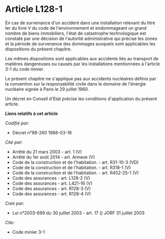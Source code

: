 # Article L128-1

En cas de survenance d'un accident dans une installation relevant du titre Ier du livre V du code de l'environnement et
endommageant un grand nombre de biens immobiliers, l'état de catastrophe technologique est constaté par une décision de
l'autorité administrative qui précise les zones et la période de survenance des dommages auxquels sont applicables les
dispositions du présent chapitre.

Les mêmes dispositions sont applicables aux accidents liés au transport de matières dangereuses ou causés par les
installations mentionnées à l'article 3-1 du code minier.

Le présent chapitre ne s'applique pas aux accidents nucléaires définis par la convention sur la responsabilité civile dans le
domaine de l'énergie nucléaire signée à Paris le 29 juillet 1960.

Un décret en Conseil d'Etat précise les conditions d'application du présent article.

**Liens relatifs à cet article**

_Codifié par_:

  - Décret n°88-260 1988-03-18

_Cité par_:

  - Arrêté du 21 mars 2003 - art. 1 (V)
  - Arrêté du 1er août 2014 - art. Annexe (V)
  - Code de la construction et de l'habitation. - art. R31-10-3 (VD)
  - Code de la construction et de l'habitation. - art. R318-1 (V)
  - Code de la construction et de l'habitation. - art. R452-25-1 (V)
  - Code des assurances - art. L128-2 (V)
  - Code des assurances - art. L421-16 (V)
  - Code des assurances - art. R128-3 (V)
  - Code des assurances - art. R128-4 (V)

_Créé par_:

  - Loi n°2003-699 du 30 juillet 2003 - art. 17 () JORF 31 juillet 2003

_Cite_:

  - Code minier 3-1
